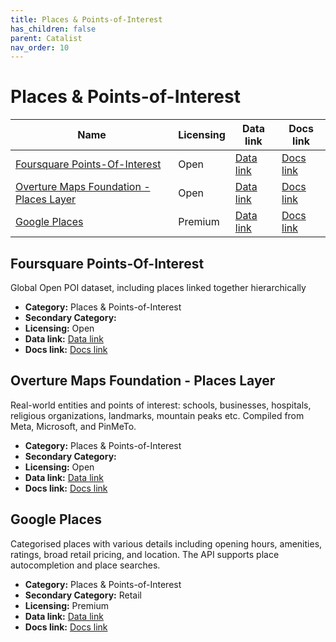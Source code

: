 ```yaml
---
title: Places & Points-of-Interest
has_children: false
parent: Catalist
nav_order: 10
---
```


# Places & Points-of-Interest

| Name                                                                                | Licensing | Data link                                                                                    | Docs link                                                                        |
| ----------------------------------------------------------------------------------- | --------- | -------------------------------------------------------------------------------------------- | -------------------------------------------------------------------------------- |
| [Foursquare Points-Of-Interest](#foursquare-points-of-interest)                     | Open      | [Data link](https://docs.foursquare.com/data-products/docs/places-delivery-overview)         | [Docs link](https://docs.foursquare.com/data-products/docs/places-overview)      |
| [Overture Maps Foundation - Places Layer](#overture-maps-foundation---places-layer) | Open      | [Data link](https://docs.overturemaps.org/getting-data/)                                     | [Docs link](https://docs.overturemaps.org/guides/places/)                        |
| [Google Places](#google-places)                                                     | Premium   | [Data link](https://developers.google.com/maps/documentation/places/web-service/op-overview) | [Docs link](https://developers.google.com/maps/documentation/places/web-service) |

## Foursquare Points-Of-Interest

Global Open POI dataset, including places linked together hierarchically

- **Category:** Places & Points-of-Interest
- **Secondary Category:** 
- **Licensing:** Open
- **Data link:** [Data link](https://docs.foursquare.com/data-products/docs/places-delivery-overview)
- **Docs link:** [Docs link](https://docs.foursquare.com/data-products/docs/places-overview)



## Overture Maps Foundation - Places Layer

Real-world entities and points of interest: schools, businesses, hospitals, religious organizations, landmarks, mountain peaks etc. Compiled from Meta, Microsoft, and PinMeTo.

- **Category:** Places & Points-of-Interest
- **Secondary Category:** 
- **Licensing:** Open
- **Data link:** [Data link](https://docs.overturemaps.org/getting-data/)
- **Docs link:** [Docs link](https://docs.overturemaps.org/guides/places/)



## Google Places

Categorised places with various details including opening hours, amenities, ratings, broad retail pricing, and location. The API supports place autocompletion and place searches.

- **Category:** Places & Points-of-Interest
- **Secondary Category:** Retail
- **Licensing:** Premium
- **Data link:** [Data link](https://developers.google.com/maps/documentation/places/web-service/op-overview)
- **Docs link:** [Docs link](https://developers.google.com/maps/documentation/places/web-service)
